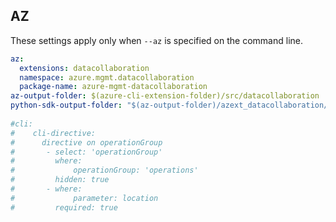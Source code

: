 ## AZ

These settings apply only when `--az` is specified on the command line.

``` yaml $(az)
az:
  extensions: datacollaboration
  namespace: azure.mgmt.datacollaboration
  package-name: azure-mgmt-datacollaboration
az-output-folder: $(azure-cli-extension-folder)/src/datacollaboration
python-sdk-output-folder: "$(az-output-folder)/azext_datacollaboration/vendored_sdks/datacollaboration"
  
#cli:
#    cli-directive:
#      directive on operationGroup
#       - select: 'operationGroup'
#         where:
#             operationGroup: 'operations'
#         hidden: true
#       - where:
#             parameter: location
#         required: true

```
